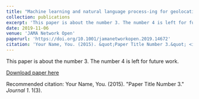 ```yaml
---
title: "Machine learning and natural language process-ing for geolocation-centric monitoring and characterization of opioid-related Twitter chatter"
collection: publications
excerpt: 'This paper is about the number 3. The number 4 is left for future work.'
date: 2019-11-06
venue: 'JAMA Network Open'
paperurl: 'https://doi.org/10.1001/jamanetworkopen.2019.14672'
citation: 'Your Name, You. (2015). &quot;Paper Title Number 3.&quot; <i>Journal 1</i>. 1(3).'
---
```

This paper is about the number 3. The number 4 is left for future work.

[Download paper here](http://academicpages.github.io/files/paper3.pdf)

Recommended citation: Your Name, You. (2015). "Paper Title Number 3." <i>Journal 1</i>. 1(3).
